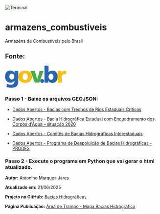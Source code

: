 ![Terminal](terminal_combustivel.png)

# armazens_combustiveis
Armazéns de Combustíveis pelo Brasil

## Fonte:
[![Dados Abertos](govbr.webp)](https://dados.gov.br/dados/conjuntos-dados/capacidade-de-armazenagem-de-terminais)


### Passo 1 - Baixe os arquivos GEOJSON: 
- [Dados Abertos - Bacias com Trechos de Rios Estaduais Criticos](https://dados.gov.br/dados/conjuntos-dados/bacias-com-trechos-de-rios-estaduais-criticos)

- [Dados Abertos - Bacia Hidrográfica Estadual com Enquadramento dos Corpos d'Água - situação 2020](https://dados.gov.br/dados/conjuntos-dados/bacia-hidrografica-estadual-com-enquadramento-dos-corpos-dagua-situacao-2020)
  
- [Dados Abertos - Comitês de Bacias Hidrográficas Interestaduais](https://dados.gov.br/dados/conjuntos-dados/comites-de-bacias-hidrograficas-interestaduais)
  
- [Dados Abertos - Programa de Despoluição de Bacias Hidrográficas - PRODES](https://dados.gov.br/dados/conjuntos-dados/programa-de-despoluicao-de-bacias-hidrograficas-prodes8)

### Passo 2 - Execute o programa em Python que vai gerar o html atualizado.

**Autor:** Antonino Marques Jares

**Atualizado em:** 21/06/2025

**Projeto no GitHub:** [Bacias Hidrográficas](https://github.com/Antonino-Marques-Jares/Bacias-Hidrogrficas/tree/main)

**Página Publicação:** [Área de Trampo - Mapa Bacias Hidrográfica](https://www.areadetrampo.com.br/mapa-de-bacias-hidrograficas/)




